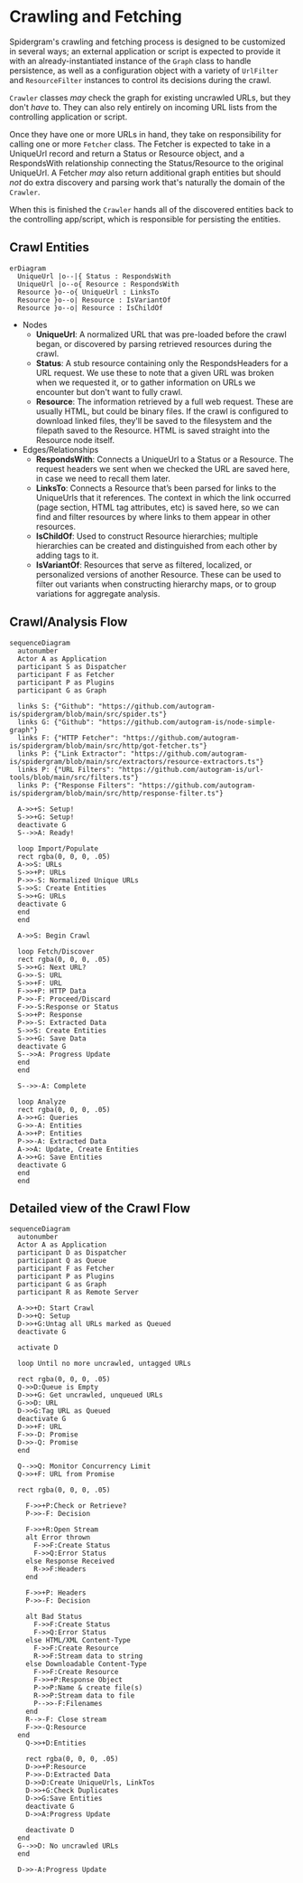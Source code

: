 # Crawling and Fetching
Spidergram's crawling and fetching process is designed to be customized in several ways; an external application or script is expected to provide it with an already-instantiated instance of the `Graph` class to handle persistence, as well as a configuration object with a variety of `UrlFilter` and `ResourceFilter` instances to control its decisions during the crawl.

`Crawler` classes _may_ check the graph for existing uncrawled URLs, but they don't _have_ to. They can also rely entirely on incoming URL lists from the controlling application or script.

Once they have one or more URLs in hand, they take on responsibility for calling one or more `Fetcher` class. The Fetcher is expected to take in a UniqueUrl record and return a Status or Resource object, and a RespondsWith relationship connecting the Status/Resource to the original UniqueUrl. A Fetcher _may_ also return additional graph entities but should _not_ do extra discovery and parsing work that's naturally the domain of the `Crawler`.

When this is finished the `Crawler` hands all of the discovered entities back to the controlling app/script, which is responsible for persisting the entities.

## Crawl Entities

```mermaid
erDiagram
  UniqueUrl |o--|{ Status : RespondsWith
  UniqueUrl |o--o{ Resource : RespondsWith
  Resource }o--o{ UniqueUrl : LinksTo
  Resource }o--o| Resource : IsVariantOf
  Resource }o--o| Resource : IsChildOf
```

- Nodes
  - **UniqueUrl**: A normalized URL that was pre-loaded before the crawl began, or discovered by parsing retrieved resources during the crawl.
  - **Status**: A stub resource containing only the RespondsHeaders for a URL request. We use these to note that a given URL was broken when we requested it, or to gather information on URLs we encounter but don't want to fully crawl.
  - **Resource**: The information retrieved by a full web request. These are usually HTML, but could be binary files. If the crawl is configured to download linked files, they'll be saved to the filesystem and the filepath saved to the Resource. HTML is saved straight into the Resource node itself.
- Edges/Relationships
  - **RespondsWith**: Connects a UniqueUrl to a Status or a Resource. The request headers we sent when we checked the URL are saved here, in case we need to recall them later.
  - **LinksTo**: Connects a Resource that’s been parsed for links to the UniqueUrls that it references. The context in which the link occurred (page section, HTML tag attributes, etc) is saved here, so we can find and filter resources by where links to them appear in other resources.
  - **IsChildOf**: Used to construct Resource hierarchies; multiple hierarchies can be created and distinguished from each other by adding tags to it.
  - **IsVariantOf**: Resources that serve as filtered, localized, or personalized versions of another Resource. These can be used to filter out variants when constructing hierarchy maps, or to group variations for aggregate analysis.

## Crawl/Analysis Flow
```mermaid
sequenceDiagram
  autonumber
  Actor A as Application
  participant S as Dispatcher 
  participant F as Fetcher
  participant P as Plugins
  participant G as Graph

  links S: {"Github": "https://github.com/autogram-is/spidergram/blob/main/src/spider.ts"}
  links G: {"Github": "https://github.com/autogram-is/node-simple-graph"}
  links F: {"HTTP Fetcher": "https://github.com/autogram-is/spidergram/blob/main/src/http/got-fetcher.ts"}
  links P: {"Link Extractor": "https://github.com/autogram-is/spidergram/blob/main/src/extractors/resource-extractors.ts"}
  links P: {"URL Filters": "https://github.com/autogram-is/url-tools/blob/main/src/filters.ts"}
  links P: {"Response Filters": "https://github.com/autogram-is/spidergram/blob/main/src/http/response-filter.ts"}

  A->>+S: Setup!
  S->>+G: Setup!
  deactivate G
  S-->>A: Ready!

  loop Import/Populate
  rect rgba(0, 0, 0, .05)
  A->>S: URLs
  S->>+P: URLs
  P->>-S: Normalized Unique URLs
  S->>S: Create Entities
  S->>+G: URLs
  deactivate G
  end
  end

  A->>S: Begin Crawl

  loop Fetch/Discover
  rect rgba(0, 0, 0, .05)
  S->>+G: Next URL?
  G->>-S: URL
  S->>+F: URL
  F->>+P: HTTP Data
  P->>-F: Proceed/Discard
  F->>-S:Response or Status
  S->>+P: Response
  P->>-S: Extracted Data
  S->>S: Create Entities
  S->>+G: Save Data
  deactivate G
  S-->>A: Progress Update
  end
  end

  S-->>-A: Complete
  
  loop Analyze
  rect rgba(0, 0, 0, .05)
  A->>+G: Queries
  G->>-A: Entities
  A->>+P: Entities
  P->>-A: Extracted Data
  A->>A: Update, Create Entities
  A->>+G: Save Entities
  deactivate G
  end
  end
```


## Detailed view of the Crawl Flow

```mermaid
sequenceDiagram
  autonumber
  Actor A as Application
  participant D as Dispatcher
  participant Q as Queue
  participant F as Fetcher
  participant P as Plugins
  participant G as Graph
  participant R as Remote Server

  A->>+D: Start Crawl
  D->>+Q: Setup
  D->>+G:Untag all URLs marked as Queued
  deactivate G

  activate D

  loop Until no more uncrawled, untagged URLs

  rect rgba(0, 0, 0, .05)
  Q->>D:Queue is Empty
  D->>+G: Get uncrawled, unqueued URLs
  G->>D: URL
  D->>G:Tag URL as Queued
  deactivate G
  D->>+F: URL
  F->>-D: Promise
  D->>-Q: Promise
  end

  Q-->>Q: Monitor Concurrency Limit
  Q->>+F: URL from Promise

  rect rgba(0, 0, 0, .05)

    F->>+P:Check or Retrieve?
    P->>-F: Decision

    F->>+R:Open Stream
    alt Error thrown
      F->>F:Create Status
      F->>Q:Error Status
    else Response Received
      R->>F:Headers
    end

    F->>+P: Headers
    P->>-F: Decision

    alt Bad Status
      F->>F:Create Status
      F->>Q:Error Status
    else HTML/XML Content-Type
      F->>F:Create Resource
      R->>F:Stream data to string
    else Downloadable Content-Type
      F->>F:Create Resource
      F->>+P:Response Object
      P->>P:Name & create file(s)
      R->>P:Stream data to file
      P-->>-F:Filenames
    end
    R-->-F: Close stream
    F->>-Q:Resource
  end
    Q->>+D:Entities

    rect rgba(0, 0, 0, .05)
    D->>+P:Resource
    P->>-D:Extracted Data
    D->>D:Create UniqueUrls, LinkTos
    D->>+G:Check Duplicates
    D->>G:Save Entities
    deactivate G
    D->>A:Progress Update

    deactivate D
  end
  G-->>D: No uncrawled URLs
  end

  D->>-A:Progress Update

```